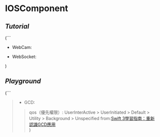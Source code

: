 # IOSComponent

## *Tutorial*
(```
- WebCam: 

- WebSocket:

)
## *Playground*
(```
> - GCD: 
>>    qos（優先權限）: UserInterActive > UserInitiated > Default > Utility > Background > Unspecified
>>    from:[Swift 3學習指南：重新認識GCD應用](https://www.appcoda.com.tw/grand-central-dispatch/)    
)
